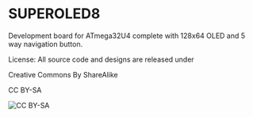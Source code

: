 # SUPEROLED8
Development board for ATmega32U4 complete with 128x64 OLED and 5 way navigation button. 


License: All source code and designs are released under 

Creative Commons By ShareAlike 

CC BY-SA

![CC BY-SA](http://i.creativecommons.org/l/by-sa/3.0/88x31.png)
